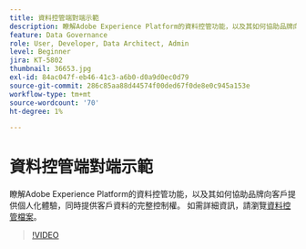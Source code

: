 ```yaml
---
title: 資料控管端對端示範
description: 瞭解Adobe Experience Platform的資料控管功能，以及其如何協助品牌向客戶提供個人化體驗，同時提供客戶資料的完整控制權。
feature: Data Governance
role: User, Developer, Data Architect, Admin
level: Beginner
jira: KT-5802
thumbnail: 36653.jpg
exl-id: 84ac047f-eb46-41c3-a6b0-d0a9d0ec0d79
source-git-commit: 286c85aa88d44574f00ded67f0de8e0c945a153e
workflow-type: tm+mt
source-wordcount: '70'
ht-degree: 1%

---
```


# 資料控管端對端示範

瞭解Adobe Experience Platform的資料控管功能，以及其如何協助品牌向客戶提供個人化體驗，同時提供客戶資料的完整控制權。 如需詳細資訊，請瀏覽[資料控管檔案](https://experienceleague.adobe.com/docs/experience-platform/data-governance/home.html?lang=zh-Hant)。

>[!VIDEO](https://video.tv.adobe.com/v/36653?learn=on&enablevpops)
